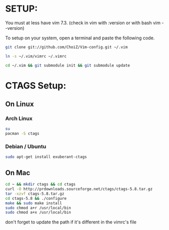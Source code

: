 <h1>SETUP:</h1>

You must at less have vim 7.3. (check in vim with :version or with bash vim --version)

To setup on your system, open a terminal and paste the following code.

```bash
git clone git://github.com/ChoiZ/Vim-config.git ~/.vim

ln -s ~/.vim/vimrc ~/.vimrc

cd ~/.vim && git submodule init && git submodule update
```

<h1>CTAGS Setup:</h1>


<h2>On Linux</h2>

<h3>Arch Linux</h3>

```bash
su
pacman -S ctags
```

<h3>Debian / Ubuntu</h3>

```bash
sudo apt-get install exuberant-ctags
```  

<h2>On Mac</h2>

```bash
cd ~ && mkdir ctags && cd ctags
curl -O http://prdownloads.sourceforge.net/ctags/ctags-5.8.tar.gz
tar -xzvf ctags-5.8.tar.gz
cd ctags-5.8 && ./configure
make && sudo make install
sudo chmod a+r /usr/local/bin
sudo chmod a+x /usr/local/bin
```

don't forget to update the path if it's different in the vimrc's file
